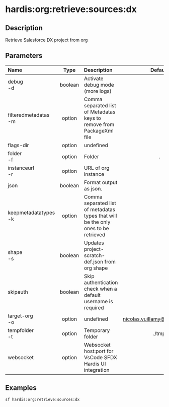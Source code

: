 <!-- This file has been generated with command 'sf hardis:doc:plugin:generate'. Please do not update it manually or it may be overwritten -->
# hardis:org:retrieve:sources:dx

## Description

Retrieve Salesforce DX project from org

## Parameters

| Name                     |  Type   | Description                                                                        |             Default             | Required | Options |
|:-------------------------|:-------:|:-----------------------------------------------------------------------------------|:-------------------------------:|:--------:|:-------:|
| debug<br/>-d             | boolean | Activate debug mode (more logs)                                                    |                                 |          |         |
| filteredmetadatas<br/>-m | option  | Comma separated list of Metadatas keys to remove from PackageXml file              |                                 |          |         |
| flags-dir                | option  | undefined                                                                          |                                 |          |         |
| folder<br/>-f            | option  | Folder                                                                             |                .                |          |         |
| instanceurl<br/>-r       | option  | URL of org instance                                                                |                                 |          |         |
| json                     | boolean | Format output as json.                                                             |                                 |          |         |
| keepmetadatatypes<br/>-k | option  | Comma separated list of metadatas types that will be the only ones to be retrieved |                                 |          |         |
| shape<br/>-s             | boolean | Updates project-scratch-def.json from org shape                                    |                                 |          |         |
| skipauth                 | boolean | Skip authentication check when a default username is required                      |                                 |          |         |
| target-org<br/>-o        | option  | undefined                                                                          | <nicolas.vuillamy@cloudity.com> |          |         |
| tempfolder<br/>-t        | option  | Temporary folder                                                                   |              ./tmp              |          |         |
| websocket                | option  | Websocket host:port for VsCode SFDX Hardis UI integration                          |                                 |          |         |

## Examples

```shell
sf hardis:org:retrieve:sources:dx
```


